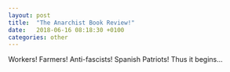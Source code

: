 ```yaml
---
layout: post
title:  "The Anarchist Book Review!"
date:   2018-06-16 08:18:30 +0100
categories: other
---
```


Workers! Farmers! Anti-fascists! Spanish Patriots! Thus it begins...
